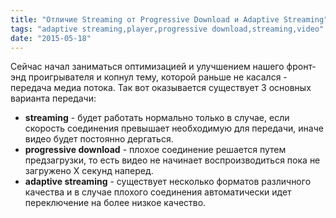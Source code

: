 ```yaml
---
title: "Отличие Streaming от Progressive Download и Adaptive Streaming"
tags: "adaptive streaming,player,progressive download,streaming,video"
date: "2015-05-18"
---
```


Сейчас начал заниматься оптимизацией и улучшением нашего фронт-энд проигрывателя и копнул тему, которой раньше не касался - передача медиа потока. Так вот оказывается существует 3 основных варианта передачи:

- **streaming** - будет работать нормально только в случае, если скорость соединения превышает необходимую для передачи, иначе видео будет постоянно дергаться.
- **progressive download** - плохое соединение решается путем предзагрузки, то есть видео не начинает воспроизводиться пока не загружено Х секунд наперед.
- **adaptive streaming** - существует несколько форматов различного качества и в случае плохого соединения автоматически идет переключение на более низкое качество.

